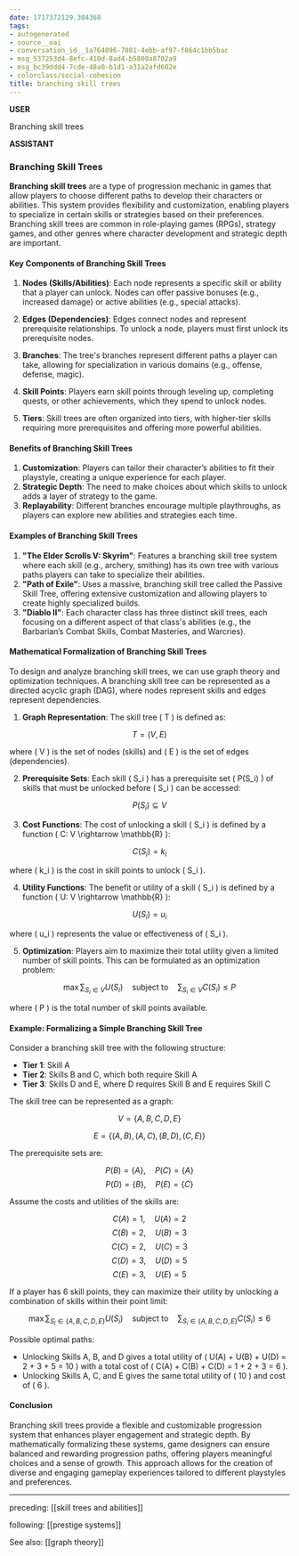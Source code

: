 ```yaml
---
date: 1717372129.304368
tags:
- autogenerated
- source__oai
- conversation_id__1a764896-7081-4ebb-af97-f864c1bb5bac
- msg_537253d4-8efc-410d-8ad4-b5800a8702a9
- msg_bc39ddd4-7cde-48a0-b1d1-a31a2afd602e
- colorclass/social-cohesion
title: branching skill trees
---
```


**USER**

Branching skill trees


**ASSISTANT**

### Branching Skill Trees

**Branching skill trees** are a type of progression mechanic in games that allow players to choose different paths to develop their characters or abilities. This system provides flexibility and customization, enabling players to specialize in certain skills or strategies based on their preferences. Branching skill trees are common in role-playing games (RPGs), strategy games, and other genres where character development and strategic depth are important.

#### Key Components of Branching Skill Trees

1. **Nodes (Skills/Abilities)**: Each node represents a specific skill or ability that a player can unlock. Nodes can offer passive bonuses (e.g., increased damage) or active abilities (e.g., special attacks).

2. **Edges (Dependencies)**: Edges connect nodes and represent prerequisite relationships. To unlock a node, players must first unlock its prerequisite nodes.

3. **Branches**: The tree's branches represent different paths a player can take, allowing for specialization in various domains (e.g., offense, defense, magic).

4. **Skill Points**: Players earn skill points through leveling up, completing quests, or other achievements, which they spend to unlock nodes.

5. **Tiers**: Skill trees are often organized into tiers, with higher-tier skills requiring more prerequisites and offering more powerful abilities.

#### Benefits of Branching Skill Trees

1. **Customization**: Players can tailor their character’s abilities to fit their playstyle, creating a unique experience for each player.
2. **Strategic Depth**: The need to make choices about which skills to unlock adds a layer of strategy to the game.
3. **Replayability**: Different branches encourage multiple playthroughs, as players can explore new abilities and strategies each time.

#### Examples of Branching Skill Trees

1. **"The Elder Scrolls V: Skyrim"**: Features a branching skill tree system where each skill (e.g., archery, smithing) has its own tree with various paths players can take to specialize their abilities.
2. **"Path of Exile"**: Uses a massive, branching skill tree called the Passive Skill Tree, offering extensive customization and allowing players to create highly specialized builds.
3. **"Diablo II"**: Each character class has three distinct skill trees, each focusing on a different aspect of that class's abilities (e.g., the Barbarian’s Combat Skills, Combat Masteries, and Warcries).

#### Mathematical Formalization of Branching Skill Trees

To design and analyze branching skill trees, we can use graph theory and optimization techniques. A branching skill tree can be represented as a directed acyclic graph (DAG), where nodes represent skills and edges represent dependencies.

1. **Graph Representation**: The skill tree \( T \) is defined as:

$$
T = (V, E)
$$

where \( V \) is the set of nodes (skills) and \( E \) is the set of edges (dependencies).

2. **Prerequisite Sets**: Each skill \( S_i \) has a prerequisite set \( P(S_i) \) of skills that must be unlocked before \( S_i \) can be accessed:

$$
P(S_i) \subseteq V
$$

3. **Cost Functions**: The cost of unlocking a skill \( S_i \) is defined by a function \( C: V \rightarrow \mathbb{R} \):

$$
C(S_i) = k_i
$$

where \( k_i \) is the cost in skill points to unlock \( S_i \).

4. **Utility Functions**: The benefit or utility of a skill \( S_i \) is defined by a function \( U: V \rightarrow \mathbb{R} \):

$$
U(S_i) = u_i
$$

where \( u_i \) represents the value or effectiveness of \( S_i \).

5. **Optimization**: Players aim to maximize their total utility given a limited number of skill points. This can be formulated as an optimization problem:

$$
\max \sum_{S_i \in V} U(S_i) \quad \text{subject to} \quad \sum_{S_i \in V} C(S_i) \leq P
$$

where \( P \) is the total number of skill points available.

#### Example: Formalizing a Simple Branching Skill Tree

Consider a branching skill tree with the following structure:

- **Tier 1**: Skill A
- **Tier 2**: Skills B and C, which both require Skill A
- **Tier 3**: Skills D and E, where D requires Skill B and E requires Skill C

The skill tree can be represented as a graph:

$$
V = \{A, B, C, D, E\}
$$

$$
E = \{(A, B), (A, C), (B, D), (C, E)\}
$$

The prerequisite sets are:

$$
P(B) = \{A\}, \quad P(C) = \{A\}
$$
$$
P(D) = \{B\}, \quad P(E) = \{C\}
$$

Assume the costs and utilities of the skills are:

$$
C(A) = 1, \quad U(A) = 2
$$
$$
C(B) = 2, \quad U(B) = 3
$$
$$
C(C) = 2, \quad U(C) = 3
$$
$$
C(D) = 3, \quad U(D) = 5
$$
$$
C(E) = 3, \quad U(E) = 5
$$

If a player has 6 skill points, they can maximize their utility by unlocking a combination of skills within their point limit:

$$
\max \sum_{S_i \in \{A, B, C, D, E\}} U(S_i) \quad \text{subject to} \quad \sum_{S_i \in \{A, B, C, D, E\}} C(S_i) \leq 6
$$

Possible optimal paths:
- Unlocking Skills A, B, and D gives a total utility of \( U(A) + U(B) + U(D) = 2 + 3 + 5 = 10 \) with a total cost of \( C(A) + C(B) + C(D) = 1 + 2 + 3 = 6 \).
- Unlocking Skills A, C, and E gives the same total utility of \( 10 \) and cost of \( 6 \).

#### Conclusion

Branching skill trees provide a flexible and customizable progression system that enhances player engagement and strategic depth. By mathematically formalizing these systems, game designers can ensure balanced and rewarding progression paths, offering players meaningful choices and a sense of growth. This approach allows for the creation of diverse and engaging gameplay experiences tailored to different playstyles and preferences.


---

preceding: [[skill trees and abilities]]  


following: [[prestige systems]]

See also: [[graph theory]]